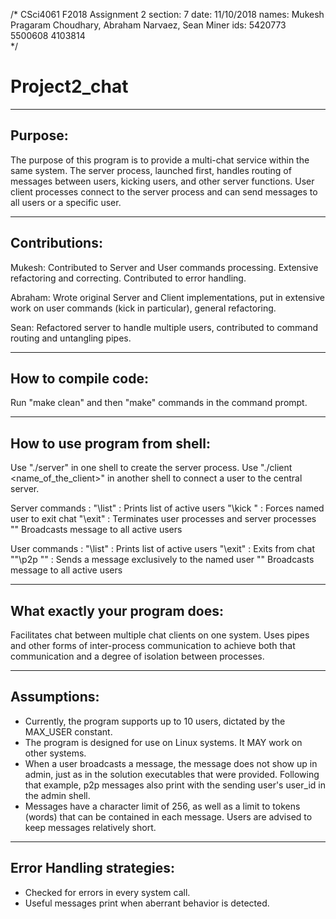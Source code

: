 /*
CSci4061 F2018 Assignment 2
section: 7
date: 11/10/2018
names: Mukesh Pragaram Choudhary,  Abraham Narvaez,  Sean Miner
ids:   5420773                     5500608           4103814    
*/

# Project2_chat

---
Purpose:
---
The purpose of this program is to provide a multi-chat service within
the same system. The server process, launched first, handles routing of
messages between users, kicking users, and other server functions.
User client processes connect to the server process and can send messages
to all users or a specific user.

---
Contributions:
---
Mukesh: Contributed to Server and User commands processing. Extensive
refactoring and correcting. Contributed to error handling.

Abraham: Wrote original Server and Client implementations, put in extensive work
on user commands (kick in particular), general refactoring.

Sean: Refactored server to handle multiple users, contributed to command routing
and untangling pipes.

---
How to compile code:
---
Run "make clean" and then "make" commands in the command prompt.                  

---
How to use program from shell:
---
Use "./server" in one shell to create the server process.
Use "./client <name_of_the_client>" in another shell to
connect a user to the central server.

Server commands :
    "\list" :                       Prints list of active users
    "\kick <username>" :            Forces named user to exit chat
    "\exit" :                       Terminates user processes and server processes
    "<Any other text>"              Broadcasts message to all active users

User commands :
    "\list" :                       Prints list of active users
    "\exit" :                       Exits from chat
    ""\p2p <username> <message>"" : Sends a message exclusively to the named user
    "<Any other text>"              Broadcasts message to all active users

---
What exactly your program does:
---
Facilitates chat between multiple chat clients on one system. Uses pipes and
other forms of inter-process communication to achieve both that communication
and a degree of isolation between processes.

---
Assumptions:
---
- Currently, the program supports up to 10 users, dictated by the MAX_USER constant.
- The program is designed for use on Linux systems. It MAY work on other systems.
- When a user broadcasts a message, the message does not show up in admin, just as
in the solution executables that were provided. Following that example, p2p messages
also print with the sending user's user_id in the admin shell.
- Messages have a character limit of 256, as well as a limit to tokens (words) that
can be contained in each message. Users are advised to keep messages relatively short.

---
Error Handling strategies:
---
- Checked for errors in every system call.
- Useful messages print when aberrant behavior is detected.
